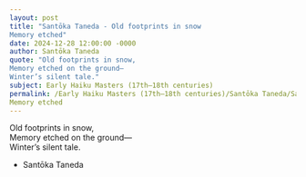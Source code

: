 ```yaml
---
layout: post
title: "Santōka Taneda - Old footprints in snow  
Memory etched"
date: 2024-12-28 12:00:00 -0000
author: Santōka Taneda
quote: "Old footprints in snow,  
Memory etched on the ground—  
Winter’s silent tale."
subject: Early Haiku Masters (17th–18th centuries)
permalink: /Early Haiku Masters (17th–18th centuries)/Santōka Taneda/Santōka Taneda - Old footprints in snow  
Memory etched
---
```


Old footprints in snow,  
Memory etched on the ground—  
Winter’s silent tale.

- Santōka Taneda
